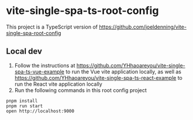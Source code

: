 # vite-single-spa-ts-root-config

This project is a TypeScript version of https://github.com/joeldenning/vite-single-spa-root-config

## Local dev

1. Follow the instructions at https://github.com/YHhaoareyou/vite-single-spa-ts-vue-example to run the Vue vite application locally, as well as https://github.com/YHhaoareyou/vite-single-spa-ts-react-example to run the React vite application locally
2. Run the following commands in this root config project

```
pnpm install
pnpm run start
open http://localhost:9000
```
